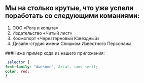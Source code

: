 ## Мы на столько крутые, что уже успели поработать со следующими команиями:

1. ООО «Рога и копыта»
2. Издательство «Читый лист»
3. Космопорт «Черезтерновый Кзвёздный»
4. Дизайн-студия имени Слишком Известного Персонажа

###Ниже пример кода из нашего приложения:
```css
.selector {
font-family: "Awesome", Arial, sans-serif;
color: red;
}
```